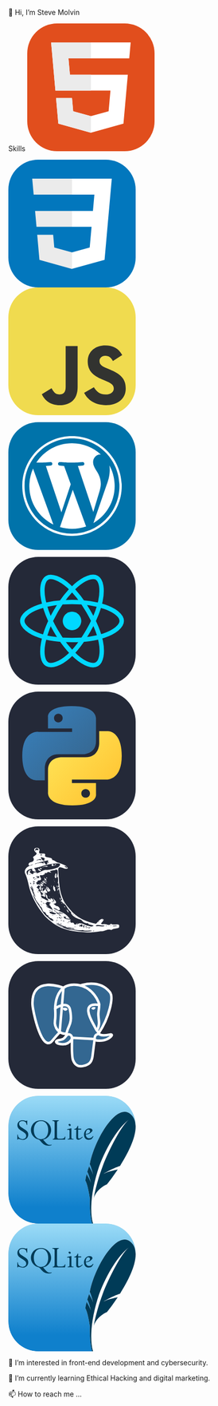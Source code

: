  👋 Hi, I’m Steve Molvin

 Skills
<svg xmlns="http://www.w3.org/2000/svg" width="256" height="256" fill="none" viewBox="0 0 256 256"><rect width="256" height="256" fill="#E14E1D" rx="60"/><path fill="#fff" d="M48 38L56.6098 134.593H167.32L163.605 176.023L127.959 185.661L92.38 176.037L90.0012 149.435H57.9389L62.5236 200.716L127.951 218.888L193.461 200.716L202.244 102.655H85.8241L82.901 69.9448H205.041H205.139L208 38H48Z"/><path fill="#EBEBEB" d="M128 38H48L56.6098 134.593H128V102.655H85.8241L82.901 69.9448H128V38Z"/><path fill="#EBEBEB" d="M128 185.647L127.959 185.661L92.38 176.037L90.0012 149.435H57.9388L62.5236 200.716L127.951 218.888L128 218.874V185.647Z"/></svg>

<svg width="256" height="256" viewBox="0 0 256 256" fill="none" xmlns="http://www.w3.org/2000/svg">
<rect width="256" height="256" rx="60" fill="#0277BD"/>
<path d="M53.7527 102.651L56.6155 134.593H128.096V102.651H53.7527Z" fill="#EBEBEB"/>
<path d="M128.095 38H127.985H48L50.9036 69.9423H128.095V38Z" fill="#EBEBEB"/>
<path d="M128.095 218.841V185.608L127.955 185.645L92.3813 176.04L90.1072 150.564H72.821H58.0425L62.5175 200.718L127.948 218.882L128.095 218.841Z" fill="#EBEBEB"/>
<path d="M167.318 134.593L163.61 176.019L127.985 185.635V218.866L193.468 200.718L193.948 195.321L201.454 111.229L202.233 102.651L208 38H127.985V69.9423H172.994L170.088 102.651H127.985V134.593H167.318Z" fill="white"/>
</svg>

<svg width="256" height="256" viewBox="0 0 256 256" fill="none" xmlns="http://www.w3.org/2000/svg">
<rect width="256" height="256" rx="60" fill="#F0DB4F"/>
<path d="M67.3117 213.932L86.9027 202.076C90.6821 208.777 94.1202 214.447 102.367 214.447C110.272 214.447 115.256 211.355 115.256 199.327V117.529H139.314V199.667C139.314 224.584 124.708 235.926 103.398 235.926C84.1533 235.926 72.9819 225.959 67.3113 213.93" fill="#323330"/>
<path d="M152.381 211.354L171.969 200.013C177.126 208.434 183.828 214.62 195.684 214.62C205.653 214.62 212.009 209.636 212.009 202.762C212.009 194.514 205.479 191.592 194.481 186.782L188.468 184.203C171.111 176.815 159.597 167.535 159.597 147.945C159.597 129.901 173.345 116.153 194.826 116.153C210.12 116.153 221.118 121.481 229.022 135.4L210.291 147.429C206.166 140.04 201.7 137.119 194.826 137.119C187.78 137.119 183.312 141.587 183.312 147.429C183.312 154.646 187.78 157.568 198.09 162.037L204.104 164.614C224.553 173.379 236.067 182.313 236.067 202.418C236.067 224.072 219.055 235.928 196.2 235.928C173.861 235.928 159.426 225.274 152.381 211.354" fill="#323330"/>
</svg>

<svg xmlns="http://www.w3.org/2000/svg" width="256" height="256" fill="none" viewBox="0 0 256 256"><rect width="256" height="256" fill="#0073AA" rx="60"/><path fill="#fff" d="M42.2141 127.994C42.2141 161.949 61.9469 191.293 90.561 205.199L49.641 93.0829C44.8813 103.752 42.2141 115.558 42.2141 127.994Z"/><path fill="#fff" d="M185.908 123.665C185.908 113.064 182.1 105.722 178.834 100.007C174.485 92.9408 170.409 86.9568 170.409 79.8906C170.409 72.005 176.39 64.6646 184.814 64.6646C185.195 64.6646 185.555 64.7119 185.926 64.7332C170.664 50.7509 150.331 42.2141 127.997 42.2141C98.0286 42.2141 71.6621 57.5903 56.3235 80.8798C58.3361 80.9402 60.2328 80.9826 61.8439 80.9826C70.8166 80.9826 84.7058 79.8939 84.7058 79.8939C89.3301 79.6213 89.8753 86.4133 85.2559 86.9601C85.2559 86.9601 80.6087 87.5069 75.4376 87.7779L106.676 180.696L125.449 124.393L112.084 87.7746C107.465 87.5037 103.089 86.9568 103.089 86.9568C98.466 86.6859 99.008 79.6181 103.631 79.8906C103.631 79.8906 117.797 80.9794 126.226 80.9794C135.198 80.9794 149.088 79.8906 149.088 79.8906C153.716 79.6181 154.259 86.41 149.638 86.9568C149.638 86.9568 144.981 87.5037 139.82 87.7746L170.821 179.989L179.377 151.397C183.086 139.531 185.908 131.009 185.908 123.665Z"/><path fill="#fff" d="M129.503 135.498L103.765 210.288C111.449 212.547 119.577 213.783 127.998 213.783C137.987 213.783 147.567 212.056 156.484 208.92C156.254 208.553 156.045 208.163 155.874 207.738L129.503 135.498Z"/><path fill="#fff" d="M203.269 86.8375C203.638 89.5699 203.847 92.5032 203.847 95.6584C203.847 104.363 202.221 114.149 197.324 126.385L171.121 202.144C196.624 187.272 213.778 159.643 213.778 127.996C213.779 113.081 209.97 99.0568 203.269 86.8375Z"/><path fill="#fff" d="M127.998 28C72.8603 28 28 72.857 28 127.994C28 183.138 72.8603 227.993 127.998 227.993C183.133 227.993 228 183.138 228 127.994C227.998 72.857 183.133 28 127.998 28ZM127.998 223.41C75.3887 223.41 32.5851 180.606 32.5851 127.994C32.5851 75.3855 75.3871 32.5851 127.998 32.5851C180.605 32.5851 223.405 75.3855 223.405 127.994C223.405 180.606 180.605 223.41 127.998 223.41Z"/></svg>

<svg xmlns="http://www.w3.org/2000/svg" width="256" height="256" fill="none" viewBox="0 0 256 256"><rect width="256" height="256" fill="#242938" rx="60"/><path fill="#00D8FF" d="M128.001 146.951C138.305 146.951 146.657 138.598 146.657 128.295C146.657 117.992 138.305 109.639 128.001 109.639C117.698 109.639 109.345 117.992 109.345 128.295C109.345 138.598 117.698 146.951 128.001 146.951Z"/><path fill-rule="evenodd" stroke="#00D8FF" stroke-width="8.911" d="M128.002 90.3633C153.05 90.3633 176.319 93.9575 193.864 99.9976C215.003 107.275 228 118.306 228 128.295C228 138.704 214.226 150.423 191.525 157.944C174.363 163.63 151.779 166.598 128.002 166.598C103.624 166.598 80.5389 163.812 63.1834 157.881C41.2255 150.376 28 138.506 28 128.295C28 118.387 40.4096 107.441 61.2515 100.175C78.8617 94.0353 102.705 90.3633 127.998 90.3633H128.002Z" clip-rule="evenodd"/><path fill-rule="evenodd" stroke="#00D8FF" stroke-width="8.911" d="M94.9811 109.438C107.495 87.7402 122.232 69.3783 136.23 57.1971C153.094 42.5206 169.144 36.7728 177.796 41.7623C186.813 46.9623 190.084 64.7496 185.259 88.1712C181.614 105.879 172.9 126.925 161.021 147.523C148.842 168.641 134.897 187.247 121.09 199.315C103.619 214.587 86.7284 220.114 77.8833 215.013C69.3003 210.067 66.0181 193.846 70.1356 172.161C73.6145 153.838 82.3451 131.349 94.977 109.438L94.9811 109.438Z" clip-rule="evenodd"/><path fill-rule="evenodd" stroke="#00D8FF" stroke-width="8.911" d="M95.0123 147.578C82.4633 125.904 73.9194 103.962 70.3531 85.7517C66.0602 63.8109 69.0954 47.0355 77.7401 42.0315C86.7485 36.8163 103.792 42.866 121.674 58.7437C135.194 70.7479 149.077 88.8052 160.99 109.383C173.204 130.481 182.358 151.856 185.919 169.844C190.425 192.608 186.778 210.001 177.941 215.116C169.367 220.08 153.676 214.825 136.945 200.427C122.809 188.263 107.685 169.468 95.0123 147.578Z" clip-rule="evenodd"/></svg>

<svg xmlns="http://www.w3.org/2000/svg" width="256" height="256" fill="none" viewBox="0 0 256 256"><rect width="256" height="256" fill="#242938" rx="60"/><path fill="url(#paint0_linear_2_47)" d="M127.279 29C76.5066 29 79.6772 51.018 79.6772 51.018L79.7338 73.8284H128.185V80.6772H60.4893C60.4893 80.6772 28 76.9926 28 128.222C28 179.452 56.3573 177.636 56.3573 177.636H73.2812V153.863C73.2812 153.863 72.369 125.506 101.186 125.506H149.24C149.24 125.506 176.239 125.942 176.239 99.4123V55.5461C176.239 55.5461 180.338 29 127.279 29ZM100.563 44.339C105.384 44.339 109.28 48.2351 109.28 53.0556C109.28 57.8761 105.384 61.7723 100.563 61.7723C95.7426 61.7723 91.8465 57.8761 91.8465 53.0556C91.8465 48.2351 95.7426 44.339 100.563 44.339Z"/><path fill="url(#paint1_linear_2_47)" d="M128.721 227.958C179.493 227.958 176.323 205.941 176.323 205.941L176.266 183.13H127.815V176.281H195.511C195.511 176.281 228 179.966 228 128.736C228 77.5062 199.643 79.323 199.643 79.323H182.719V103.096C182.719 103.096 183.631 131.453 154.814 131.453H106.76C106.76 131.453 79.7607 131.016 79.7607 157.546V201.412C79.7607 201.412 75.6615 227.958 128.721 227.958ZM155.437 212.619C150.616 212.619 146.72 208.723 146.72 203.903C146.72 199.082 150.616 195.186 155.437 195.186C160.257 195.186 164.154 199.082 164.154 203.903C164.154 208.723 160.257 212.619 155.437 212.619Z"/><defs><linearGradient id="paint0_linear_2_47" x1="47.22" x2="146.333" y1="46.896" y2="145.02" gradientUnits="userSpaceOnUse"><stop stop-color="#387EB8"/><stop offset="1" stop-color="#366994"/></linearGradient><linearGradient id="paint1_linear_2_47" x1="108.056" x2="214.492" y1="109.905" y2="210.522" gradientUnits="userSpaceOnUse"><stop stop-color="#FFE052"/><stop offset="1" stop-color="#FFC331"/></linearGradient></defs></svg>

<svg width="256" height="256" viewBox="0 0 256 256" fill="none" xmlns="http://www.w3.org/2000/svg">
<rect width="256" height="256" rx="60" fill="#242938"/>
<path d="M89.7778 193.926C82.5397 188.233 74.8187 182.775 69.5426 175.089C58.4409 161.535 49.893 145.842 44.0494 129.352C40.5173 118.628 39.3076 107.132 34.7543 96.8229C29.9911 89.3355 35.5705 81.1506 43.772 78.7706C47.4235 78.0698 53.8439 74.6256 46.0938 77.0873C39.1456 82.1851 38.4732 72.46 45.598 71.8441C50.4604 71.1978 52.2503 67.2173 50.5875 63.634C45.368 60.2303 63.2441 56.4895 54.2496 51.4107C44.8797 41.3017 67.356 39.3557 61.8107 50.8365C60.4834 59.6647 77.5161 49.2184 73.5641 59.4131C77.5809 64.3089 88.6059 60.5274 88.3324 67.3958C94.1838 67.798 96.192 72.7214 101.685 73.0993C107.378 75.6702 117.698 77.6961 119.635 84.1113C113.987 88.5828 100.909 74.875 100.28 87.2525C101.986 105.537 101.552 124.373 108.242 141.785C111.406 152.328 119.077 160.628 126.004 168.839C132.633 176.881 141.611 182.543 150.762 187.31C158.79 191.096 167.444 193.607 176.193 195.182C179.741 192.468 186.006 182.378 191.542 186.633C191.804 191.414 180.555 196.627 191.012 196.098C197.153 194.246 201.412 200.848 206.469 194.893C211.128 200.411 225.833 191.367 222.518 202.647C218.036 205.539 211.498 203.791 207.009 207.769C199.606 204.072 193.713 211.078 185.518 210.192C176.417 211.822 167.158 212.48 157.931 212.494C142.794 211.298 127.336 210.794 112.936 205.524C104.824 203.167 96.9075 198.547 89.7778 193.926V193.926ZM102.562 199.465C110.483 202.891 118.229 206.501 126.91 207.59C140.683 209.506 154.906 212.452 168.728 209.765C162.472 206.94 156.005 210.865 149.772 207.745C142.298 209.353 134.276 207.335 126.678 206.341C118.036 202.492 108.711 199.846 100.619 194.849C90.5074 191.156 105.848 199.586 108.579 200.268C114.9 203.856 101.628 198.429 99.7569 196.938C94.4627 193.968 93.788 194.589 99.2327 197.605C100.329 198.246 101.413 198.919 102.562 199.465V199.465ZM87.4891 188.813C95.165 191.657 87.4552 183.416 83.9378 183.894C82.3794 181.191 77.9838 179.483 81.0845 178.03C75.507 179.967 75.2418 170.667 72.6201 171.996C66.7196 170.133 70.3236 163.532 63.2951 159.479C62.6535 155.208 56.3119 151.504 54.2892 145.062C53.3959 141.764 47.1246 132.292 50.977 141.107C54.2572 149.593 60.0284 156.86 64.8312 164.118C68.5605 171.029 72.9641 178.252 79.7559 182.564C82.0454 184.76 84.2559 188.125 87.4891 188.813ZM65.3763 164.535C65.6442 163.376 66.7801 167.044 65.3763 164.535V164.535ZM96.6817 192.222C98.3815 191.461 94.2375 191.263 96.6817 192.222V192.222ZM100.849 193.742C100.417 191.643 98.9464 194.915 100.849 193.742V193.742ZM106.064 195.917C108.547 193.553 102.237 194.427 106.064 195.917V195.917ZM115.004 200.9C116.513 198.669 110.174 200.058 115.004 200.9V200.9ZM97.8376 188.933C101.694 186.438 92.8561 188.899 97.8376 188.933V188.933ZM101.75 190.884C101.641 189.565 100.356 191.475 101.75 190.884V190.884ZM121.306 203.09C124.449 205.074 139.663 207.438 130.137 203.903C128.543 204.239 112.472 199.358 121.306 203.09ZM90.2609 178.911C89.9552 177.588 85.3813 177.451 90.2609 178.911V178.911ZM99.3646 184.217C101.734 182.565 94.4471 182.942 99.3646 184.217V184.217ZM107.022 188.912C110.422 187.63 101.507 187.624 107.022 188.912V188.912ZM86.5564 174.877C90.2453 177.706 101.433 175.239 92.2057 173.188C88.0058 170.949 78.5402 169.417 84.9922 174.538L86.5564 174.877L86.5564 174.877ZM112.209 190.533C113.745 187.915 105.765 189.038 112.209 190.533V190.533ZM104.414 184.338C113.434 186.89 96.8286 178.634 102.188 183.399L103.376 183.937L104.414 184.338L104.414 184.338ZM120.042 193.371C128.585 193.453 112.326 192.193 120.042 193.371V193.371ZM83.2695 169.934C82.9359 168.343 81.1614 170.068 83.2695 169.934V169.934ZM134.492 201.477C134.72 198.603 131.705 203.615 134.492 201.477V201.477ZM97.8478 178.862C97.3311 177.349 95.1786 178.8 97.8478 178.862V178.862ZM84.0797 168.936C88.984 168.641 77.3653 166.775 84.0797 168.936V168.936ZM67.7695 158.393C67.1591 156.042 62.4328 154.167 67.7695 158.393V158.393ZM110.588 185.567C109.689 184.542 110.165 185.791 110.588 185.567V185.567ZM137.239 201.922C137.154 200.356 135.788 202.514 137.239 201.922V201.922ZM108.229 183.131C108.709 181.114 104.047 182.52 108.229 183.131V183.131ZM88.374 170.548C92.0226 170.157 82.5292 168.081 88.374 170.548V170.548ZM121.96 191.418C127.646 189.165 116.419 190.318 121.96 191.418V191.418ZM104.49 179.559C111.043 180.404 96.6934 175.102 103.052 179.084L104.49 179.559L104.49 179.559V179.559ZM127.264 193.562C133.382 189.904 131.365 202.126 137.644 194.594C143.837 190.072 132.295 200.185 139.928 195.401C145.448 191.709 153.601 197.151 158.752 198.926C162.456 198.744 166.056 202.129 169.854 200.07C177.163 198.101 155.56 197.15 161.223 193.657C154.534 195.603 149.593 191.336 146.302 187.052C138.799 185.319 130.125 181.484 126.381 174.845C124.854 172.352 128.586 175.196 125.063 171.121C120.542 167.1 118.285 162.536 115.25 157.648C111.624 155.714 111.202 150.021 110.836 157.457C110.864 152.764 106.458 149.605 105.383 150.918C105.364 146.399 110.098 148.664 106.784 145.32C106.071 140.636 103.722 135.754 103.016 130.465C101.919 127.916 102.861 122.456 99.2719 128.227C97.9643 134.327 98.8379 120.732 100.871 125.215C103.541 120.64 99.9132 121.178 99.7646 121.813C101.503 117.954 100.865 112.479 99.311 114.567C100.237 110.476 100.775 99.5116 97.9243 101.455C99.6521 97.1768 101.201 81.88 93.7005 87.7122C90.6607 87.7549 85.3966 88.8156 82.9083 90.0531C90.7102 94.3538 82.1235 91.6063 78.9476 90.9227C78.5338 94.9021 75.3881 93.181 71.4582 93.22C77.7352 93.9966 68.4016 99.6398 64.8007 97.4478C60.1241 99.6829 68.8367 105.262 64.8945 106.987C65.379 109.588 57.73 106.048 58.3307 112.054C53.7907 110.144 57.7056 119.178 59.9769 116.123C67.6987 118.213 65.4129 122.977 65.6095 127.503C64.3514 130.141 59.3979 121.304 64.5063 121.714C60.4762 115.167 60.0483 119.347 56.6994 122.389C55.9203 122.609 65.2417 126.716 59.392 128.747C64.5385 129.541 64.6849 134.044 65.7326 136.894C68.8259 140.116 68.1928 133.337 71.8941 137.208C69.5519 133.759 59.4879 127.489 67.5908 129.5C67.5475 126.028 66.1253 123.229 68.6078 123.297C71.0662 118.845 66.0331 134.274 71.5744 128.616C73.1083 127.946 73.4883 124.158 76.2455 128.973C80.2501 132.913 77.692 135.768 72.0429 132.16C73.0536 135.589 79.5999 136.814 78.3697 142.176C79.6738 146.891 81.4985 145.155 83.0889 144.882C84.3365 149.464 85.045 146.095 85.1042 143.914C90.8167 145.137 89.4786 148.514 91.266 150.873C95.2024 152.65 85.6317 138.829 92.3898 146.717C99.5 153.137 95.0564 155.817 88.6756 154.788C92.7141 154.462 94.0165 160.248 99.0679 160.045C103.674 162.236 106.793 170.653 98.8531 167.149C96.0992 164.666 86.3536 161.603 94.3135 166.326C101.665 169.73 107.504 171.767 114.595 176.04C119.669 179.663 121.861 183.812 123.785 184.633C119.52 186.67 110.932 183.007 117.309 181.884C113.332 181.16 108.858 179.148 112.668 184.104C115.907 186.809 124.145 186.522 125.622 186.828C124.37 189.587 122.222 189.806 125.673 190.02C121.823 192.072 126.907 192.389 127.264 193.562H127.264ZM119.391 171.328C117.048 168.878 116.443 164.289 118.975 168.282C120.273 168.803 123.135 175.78 119.391 171.328H119.391ZM145.032 187.615C146.493 187.52 145.074 188.725 145.032 187.615V187.615ZM115.692 165.321C115.602 161.617 116.539 168.177 115.692 165.321V165.321ZM113.144 161.892C110.197 156.199 116.858 163.504 113.144 161.892V161.892ZM82.2613 140.577C83.9924 140.115 83.113 143.538 82.2613 140.577V140.577ZM106.84 153.899C107.903 149.907 108.089 157.249 106.84 153.899V153.899ZM89.4758 141.826C88.2518 139.623 92.0362 143.892 89.4758 141.826V141.826ZM104.378 146.603C101.586 140.348 106.354 143.186 104.995 147.628L104.378 146.603ZM78.6793 129.464C77.4313 127.413 75.3669 121.392 76.0315 119.554C76.6327 122.547 82.3966 132.435 78.8588 123.65C74.9493 116.286 83.5321 126.041 84.415 127.877C84.8261 129.705 82.0029 127.378 83.9158 131.663C80.4273 126.785 81.8564 134.357 78.6793 129.464V129.464ZM70.7371 123.992C71.064 119.221 72.5552 127.263 70.7371 123.992V123.992ZM74.3096 125.221C76.0143 121.621 77.2002 130.241 74.3096 125.221V125.221ZM65.7158 118.573C62.7589 115.635 60.6191 112.927 65.8542 116.75C67.8713 116.829 61.3725 110.59 66.34 114.769C71.5634 115.721 68.9193 123.333 65.7158 118.573ZM70.23 118.455C71.9472 116.754 71.1416 120.131 70.23 118.455V118.455ZM73.0076 119.346C70.4043 114.466 76.1672 121.392 73.0076 119.346V119.346ZM67.4859 114.069C58.8899 106.419 78.2873 118.069 68.8902 115.487L67.4858 114.069L67.4859 114.069V114.069ZM92.1147 128.379C88.3949 126.149 91.1289 112.677 92.3975 121.891C96.0137 120.721 92.1978 126.649 94.895 126.594C94.47 130.334 93.2633 131.679 92.1147 128.379ZM101.224 133.763C101.589 129.703 101.992 136.539 101.224 133.763V133.763ZM99.642 132.199C100.052 130.465 99.6844 134.242 99.642 132.199V132.199ZM69.1721 111.555C63.6498 103.936 85.2215 119.262 72.7091 113.488C71.4016 113.146 69.8285 113.024 69.1721 111.555ZM86.7142 120.856C86.1916 114.441 87.8813 121.919 86.714 120.856L86.7142 120.856ZM100.033 129.4C101.063 125.745 100.11 131.817 100.033 129.4V129.4ZM70.0181 108.647C73.3002 107.945 83.6198 114.412 74.1431 110.494C73.0902 109.329 70.8454 109.858 70.0181 108.647ZM98.2029 122.695C98.5537 116.135 100.162 118.776 98.215 123.634L98.203 122.695L98.2029 122.695H98.2029ZM72.4613 106.365C73.7986 104.403 68.9113 97.4957 73.1657 103.887C75.0041 105.348 78.4884 106.334 75.4121 106.949C80.2503 111.217 74.232 108.105 72.4613 106.365V106.365ZM96.8088 120.646C97.7327 113.173 97.6236 125.024 96.8088 120.646V120.646ZM69.6683 99.4626C70.6897 99.0261 70.2077 100.824 69.6683 99.4626V99.4626ZM76.0192 103.243C77.6536 99.813 79.0343 107.068 76.0192 103.243V103.243ZM93.9334 113.208C93.9161 111.891 94.2714 115.124 93.9334 113.208V113.208ZM92.8957 110.911C90.4093 104.777 95.2085 114.159 92.8957 110.911V110.911ZM91.369 106.889C90.9517 104.354 92.7875 110.073 91.369 106.889L91.369 106.889ZM93.8536 102.85C92.1474 99.8432 96.0083 89.5998 96.4391 95.9527C94.6382 100.903 95.9196 103.672 97.1759 97.0325C99.4959 91.8072 96.6747 107.344 93.8536 102.85L93.8536 102.85V102.85ZM96.407 87.6163C97.1507 86.703 96.572 88.7167 96.407 87.6163V87.6163ZM92.1429 171.638C91.1316 170.755 92.27 172.2 92.1429 171.638V171.638ZM100.927 176.082C105.813 177.335 105.788 175.321 101.372 174.723C98.9969 172.513 91.5019 170.17 98.2103 174.449C98.6546 175.574 100.058 175.548 100.927 176.082V176.082ZM83.5787 164.559C86.2706 166.566 93.7181 170.248 87.4135 165.323C89.5391 162.853 83.345 161.539 85.3997 159.887C80.1734 156.689 81.2769 156.973 84.9384 157.074C78.6574 154.266 85.8451 154.476 85.5066 153.038C83.0847 152.559 73.4769 148.767 79.1291 153.349C73.3833 150.42 77.7599 154.441 76.0232 154.016C70.1477 152.413 81.2557 158.49 75.0901 156.982C78.4608 159.653 84.163 163.824 76.5152 159.809C75.5075 161.259 81.988 163.458 83.5787 164.559ZM92.7659 169.837C103.937 173.436 87.2893 165.439 92.7659 169.837V169.837ZM139.795 198.327C139.939 196.111 138.269 200.218 139.795 198.327V198.327ZM144.629 200.362C147.206 197.864 144.734 204.34 148.9 199.75C148.945 196.465 148.771 194.524 144.113 198.515C142.829 199.227 142.256 202.255 144.629 200.362V200.362ZM67.8987 152.174C67.1072 149.062 62.3506 149.078 67.8987 152.174V152.174ZM73.0602 155.556C71.1435 152.378 66.2214 152.679 73.0602 155.556V155.556ZM102.424 173.265C105.291 175.811 115.592 175.133 105.907 173.578C104.472 171.457 96.798 171.968 102.424 173.265ZM142.791 198.194C147.203 194.492 138.515 199.846 142.791 198.194V198.194ZM151.967 204.5C151.995 203.312 150.066 205.021 151.967 204.5V204.5ZM151.982 202.837C156.868 197.66 147.247 203.143 151.982 202.837H151.982ZM55.2036 141.545C51.039 135.603 52.6148 132.932 48.5987 128.081C47.8384 124.371 41.7091 115.951 45.4285 124.871C48.8352 130.087 49.8476 138.164 55.2036 141.545V141.545ZM150.449 201.191C159.438 195.381 146.759 198.66 150.449 201.191V201.191ZM157.311 203.88C161.813 200.014 154.464 203.071 157.311 203.88V203.88ZM66.3687 145.606C67.6571 143.689 63.0414 145.36 66.3687 145.606V145.606ZM155.878 202.044C160.237 199.234 154.874 199.665 155.088 202.303L155.878 202.044H155.878ZM96.7253 164.76C96.5755 162.862 94.4236 164.921 96.7253 164.76V164.76ZM100.381 166.863C99.2191 164.514 98.5947 167.232 100.381 166.863V166.863ZM162.872 203.943C168.456 199.915 159.487 203.172 161.7 204.706L162.872 203.943ZM160.734 202.91C165.283 199.098 155.931 204.599 160.734 202.91V202.91ZM171.659 210.185C174.713 208.14 167.948 209.523 171.659 210.185V210.185ZM69.1698 144.223C73.2638 145.141 85.5304 154.306 78.2936 144.857C74.5872 143.76 76.8101 134.7 73.0295 136.304C75.567 140.543 75.1172 142.347 69.7896 139.675C63.0937 136.406 66.0267 141.294 67.3353 142.642C65.552 143.047 69.6942 144.189 69.1698 144.223V144.223ZM50.5177 129.493C51.2506 126.462 43.7691 112.816 46.9848 122.656C48.1456 124.717 48.0276 128.623 50.5177 129.493ZM84.7523 150.599C82.6442 148.836 84.6521 150.35 84.7523 150.599V150.599ZM89.9437 151.808C89.941 148.596 84.2054 150.504 89.9437 151.808V151.808ZM134.931 180.168C134.073 177.974 131.539 180.117 134.931 180.168L134.931 180.168ZM137.091 181.746C136.772 180.518 135.845 181.983 137.091 181.746V181.746ZM154.922 192.977C156.637 191.71 152.782 192.816 154.922 192.977V192.977ZM59.8346 131.872C64.7399 129.972 54.5789 130.517 59.8346 131.872V131.872ZM130.97 176.688C130.916 173.512 127.843 177.475 130.97 176.688V176.688ZM57.8965 127.355C61.0474 126.291 54.9816 126.654 57.8965 127.355V127.355ZM67.0422 131.786C66.9851 130.742 66.0748 132.181 67.0422 131.786V131.786ZM178.593 200.19C182.645 199.369 191.878 202.252 193.371 199.116C188.45 198.996 176.347 195.644 175.774 199.916L176.852 200.085L178.593 200.19V200.19ZM69.949 132.518C70.0194 129.3 67.4396 132.398 69.949 132.518V132.518ZM45.9025 115.838C44.8104 109.706 41.749 114.91 45.9025 115.838V115.838ZM51.6367 117.279C51.7071 115.31 46.3882 115.507 51.6367 117.279V117.279ZM54.9136 118.888C53.9664 118.121 54.1722 119.858 54.9136 118.888V118.888ZM75.5326 132.115C76.5033 131.224 73.2345 131.455 75.5326 132.115V132.115ZM52.731 115.259C52.1768 110.628 46.0896 114.565 52.731 115.259V115.259ZM40.975 107.631C40.8078 105.493 39.8294 108.437 40.975 107.631V107.631ZM42.7237 106.31C42.4384 103.776 41.2223 106.632 42.7237 106.31V106.31ZM52.3855 112.077C56.4711 110.472 44.9437 108.758 51.5507 111.774L52.3855 112.077ZM181.694 191.949C184.309 189.552 178.371 191.208 181.694 191.949V191.949ZM197.316 200.047C198.364 196.947 194.677 200.455 197.316 200.047V200.047ZM53.3729 107.013C53.8033 104.015 50.1339 107.608 53.3729 107.013V107.013ZM39.6265 97.8031C38.888 93.5698 38.989 86.1392 46.0524 88.6503C36.6239 90.5222 52.5779 100.369 50.5632 92.5946C54.5277 92.7887 58.3186 90.2516 56.2381 94.1018C64.0492 93.2391 69.4646 86.4658 77.0096 87.4149C82.8868 86.6372 89.3127 86.0473 95.6461 83.6816C100.853 83.3064 105.866 77.7 103.012 74.3769C95.9106 73.7761 88.4772 74.6646 80.6283 76.2247C71.9308 78.0327 64.0306 81.468 55.255 82.9425C46.7013 84.0916 56.9755 86.1084 54.5253 86.5577C50.0619 88.1064 59.8484 89.1507 53.9467 90.7834C50.3019 90.0904 46.5082 88.838 48.0651 84.9971C39.8714 86.0604 32.6715 89.461 39.145 97.7992L39.6265 97.8029L39.6265 97.8026V97.8031ZM59.3703 87.7476C61.2914 80.6703 69.6628 93.5714 62.5192 88.6876C61.6659 88.0491 60.2626 87.5281 59.3703 87.7476ZM59.7441 84.3163C62.5168 82.2507 61.218 85.4744 59.7441 84.3163V84.3163ZM63.2648 84.3722C63.5151 81.1156 71.3244 86.0963 64.5525 85.5446L63.2648 84.3722ZM68.0809 82.4358C69.8396 80.3808 68.5864 84.2637 68.0809 82.4358V82.4358ZM69.3129 81.6108C72.2414 78.0921 85.8973 79.3651 75.9017 81.2677C73.2225 79.2507 71.1688 82.457 69.3129 81.6108ZM87.1342 78.8637C86.6887 69.2521 95.988 82.2793 87.1342 78.8637V78.8637ZM92.1909 78.836C94.0397 73.9917 99.3652 76.8921 93.0464 77.8626C93.1836 78.3781 92.8611 80.3635 92.1909 78.836ZM51.3789 104.527C56.9028 101.144 45.5148 101.592 51.3789 104.527V104.527ZM55.4632 105.661C57.3999 103.602 51.255 104.826 55.4632 105.661V105.661ZM43.429 97.1207C46.5853 94.696 39.6939 96.1988 43.429 97.1207V97.1207ZM206.536 199.161C206.628 196.348 204.124 200.428 206.536 199.161V199.161ZM189.963 187.85C190.434 184.612 187.833 188.133 189.963 187.85V187.85ZM211.094 200.251C215.507 200.266 224.465 198.881 214.863 198.885C213.356 199.12 206.084 199.07 211.094 200.251L211.094 200.251V200.251ZM59.0559 103.676C62.6273 103.431 64.6436 99.7368 58.3651 99.9491C48.6345 98.9417 66.9503 103.281 57.1169 102.04C55.7955 102.915 58.9791 103.918 59.0559 103.676ZM62.2013 105.268C61.8284 102.975 61.0969 106.487 62.2013 105.268V105.268ZM65.9324 95.3192C67.4823 93.3969 63.7878 94.8053 65.9324 95.3192V95.3192ZM54.0548 75.4651C60.4288 73.2967 69.1451 70.8601 72.1547 76.5327C69.0918 72.8463 70.9186 69.2172 73.8115 74.6071C77.9022 80.0605 79.95 72.1267 77.2894 70.2976C80.3214 74.0648 83.7699 75.845 79.3194 70.5357C84.1556 64.7182 69.6358 71.2975 66.3356 71.2312C64.7477 71.9439 49.942 75.0071 54.0548 75.4651V75.4651ZM57.7903 68.3109C61.4254 65.5672 70.3626 69.9429 64.6277 65.5842C64.067 65.0889 52.0682 68.8895 57.7903 68.3109V68.3109ZM71.0429 68.858C75.2974 68.9666 69.2078 63.1426 74.2775 65.7816C73.4449 63.0616 68.375 62.5524 65.8963 61.4656C64.4944 63.9525 68.7499 68.8914 71.0429 68.858ZM60.1141 56.8279C61.5859 54.8327 57.5346 57.8395 60.1141 56.8279V56.8279ZM65.5306 58.1244C72.3867 57.215 63.783 55.1719 64.1491 58.0513L65.5306 58.1244V58.1244V58.1244ZM55.4168 50.2106C50.5894 43.9088 64.4954 51.2699 59.5908 44.6717C55.4627 41.3845 51.4959 48.3709 55.4168 50.2106ZM117.369 83.5798C119.583 79.6548 108.228 78.2891 115.877 82.1887C116.582 82.4241 116.422 83.8513 117.369 83.5798Z" fill="white"/>
</svg>

<svg xmlns="http://www.w3.org/2000/svg" width="256" height="256" fill="none" viewBox="0 0 256 256"><rect width="256" height="256" fill="#242938" rx="60"/><path fill="#336791" d="M203.48 148.688C183.16 152.878 181.684 145.995 181.684 145.995C203.15 114.143 212.129 73.7134 204.38 63.8204C183.259 36.8204 146.689 49.5962 146.077 49.9266L145.88 49.9618C141.414 49.0656 136.873 48.5924 132.317 48.5485C123.12 48.4079 116.145 50.9602 110.844 54.9751C110.844 54.9751 45.6078 28.1016 48.6453 88.7743C49.2922 101.684 67.1375 186.509 88.4422 160.845C96.2891 151.409 103.812 143.484 103.812 143.484C107.539 145.966 112.018 147.232 116.708 146.775L117.073 146.466C116.966 147.681 117.016 148.905 117.221 150.108C111.737 156.239 113.354 157.315 102.385 159.572C91.2898 161.857 97.8148 165.928 102.062 166.997C107.223 168.291 119.162 170.119 127.234 158.827L126.91 160.113C129.062 161.836 130.566 171.314 130.313 179.906C130.06 188.499 129.891 194.391 131.579 199.003C133.266 203.616 134.954 213.98 149.368 210.956C161.413 208.376 167.649 201.675 168.528 190.524C169.147 182.592 170.539 183.759 170.638 176.672L171.763 173.311C173.049 162.553 171.973 159.087 179.391 160.704L181.198 160.866C186.662 161.112 193.813 159.987 198.003 158.039C207.038 153.849 212.396 146.845 203.487 148.688H203.48Z"/><path stroke="#fff" stroke-linecap="round" stroke-linejoin="round" stroke-width="5.034" d="M146.07 48.5961C143.82 49.2993 182.38 34.4985 204.303 62.504C212.038 72.3969 203.073 112.827 181.606 144.678M128.098 153.784C127.536 173.795 128.239 193.946 130.194 198.784C132.148 203.621 136.346 213.198 150.767 210.118C162.812 207.538 167.199 202.538 169.098 191.506L173.548 156.231L128.098 153.784ZM110.816 53.4688C110.816 53.4688 45.5375 26.7782 48.575 87.4508C49.2219 100.36 67.0672 185.185 88.3719 159.521C96.1484 150.148 103.18 142.815 103.18 142.815L110.816 53.4688Z"/><path stroke="#fff" stroke-linecap="round" stroke-linejoin="bevel" stroke-width="5.034" d="M181.613 144.664C181.613 144.664 183.02 151.555 203.41 147.35C212.319 145.508 206.954 152.511 197.926 156.702C190.515 160.147 173.893 161.026 173.619 156.28C172.916 144.01 182.366 147.737 181.684 144.664C181.065 141.894 176.832 139.18 174.048 132.402C171.608 126.495 140.579 81.1438 182.654 87.8727C184.201 87.5563 171.685 47.7946 132.31 47.2181C92.9352 46.6415 94.1797 95.6282 94.1797 95.6282"/><path stroke="#fff" stroke-linejoin="round" stroke-width="5.034" d="M117.08 148.869C111.596 155 113.213 156.076 102.245 158.333C91.1492 160.618 97.6742 164.689 101.921 165.758C107.082 167.052 119.021 168.88 127.093 157.58C129.554 154.135 127.079 148.651 123.704 147.259C122.073 146.584 119.893 145.74 117.095 148.876L117.08 148.869Z"/><path stroke="#fff" stroke-linecap="round" stroke-linejoin="round" stroke-width="5.034" d="M116.722 148.763C116.159 145.156 117.903 140.874 119.766 135.854C122.565 128.331 129.02 120.807 123.859 96.9219C120.013 79.1329 94.1867 93.2165 94.1867 95.6282C94.1867 98.0399 95.3539 107.863 93.7648 119.288C91.6766 134.209 103.257 146.823 116.588 145.536"/><path fill="#fff" stroke="#fff" stroke-width="1.68" d="M110.577 95.2695C110.457 96.0922 112.088 98.293 114.205 98.5883C116.321 98.8836 118.128 97.168 118.248 96.3383C118.367 95.5086 116.736 94.6086 114.62 94.3133C112.503 94.018 110.682 94.4539 110.577 95.2695V95.2695Z"/><path fill="#fff" stroke="#fff" stroke-width=".837" d="M175.011 93.5891C175.123 94.4118 173.499 96.6125 171.383 96.9079C169.266 97.2032 167.445 95.4875 167.34 94.6579C167.234 93.8282 168.852 92.9282 170.968 92.6329C173.084 92.3375 174.905 92.7735 175.011 93.5891Z"/><path stroke="#fff" stroke-linecap="round" stroke-linejoin="round" stroke-width="5.034" d="M182.577 87.8867C182.928 94.3555 181.184 98.75 180.959 105.634C180.636 115.632 185.727 127.079 178.055 138.54"/></svg>

<svg width="256" height="256" viewBox="0 0 256 256" fill="none" xmlns="http://www.w3.org/2000/svg">
<g clip-path="url(#clip0_307_145)">
<path d="M60 0C26.8629 0 0 26.8629 0 60V196C0 229.137 26.8629 256 60 256H168.46C166.681 250.757 165.288 242.454 164.504 232.977C163.829 224.825 163.605 215.806 163.979 207.107C163.878 205.821 163.817 204.985 163.817 204.985C163.817 204.985 161.943 192.375 159.246 182.016C158.052 177.418 156.693 173.26 155.266 170.85C154.531 169.607 155.346 164.499 157.397 156.934C158.597 159.005 163.66 167.866 164.677 170.722C165.822 173.95 166.062 174.875 166.062 174.875C166.062 174.875 163.285 160.603 158.729 152.275C159.728 148.908 160.921 145.187 162.271 141.209C163.849 143.976 167.436 150.33 168.732 153.341C168.852 153.62 168.96 153.882 169.039 154.098C169.223 154.62 169.378 155.063 169.517 155.469C170.248 157.587 170.426 158.261 170.426 158.261C170.426 158.261 170.155 156.875 169.651 154.737C169.438 153.834 169.173 152.772 168.878 151.641C167.73 147.232 165.986 141.46 163.753 136.937C169.485 107.143 187.934 68.1305 207.81 47.0689C209.523 45.2554 211.244 43.5577 212.968 42.0275C224.587 31.7274 236.36 28.2483 246.083 36.9095C253.117 43.1773 255.995 51.8346 256 61.8004V60C256 26.8629 229.137 0 196 0H60Z" fill="#D9D9D9"/>
<path d="M60 0C26.8629 0 0 26.8629 0 60V196C0 229.137 26.8629 256 60 256H168.46C166.681 250.757 165.288 242.454 164.504 232.977C163.829 224.825 163.605 215.806 163.979 207.107C163.878 205.821 163.817 204.985 163.817 204.985C163.817 204.985 161.943 192.375 159.246 182.016C158.052 177.418 156.693 173.26 155.266 170.85C154.531 169.607 155.346 164.499 157.397 156.934C158.597 159.005 163.66 167.866 164.677 170.722C165.822 173.95 166.062 174.875 166.062 174.875C166.062 174.875 163.285 160.603 158.729 152.275C159.728 148.908 160.921 145.187 162.271 141.209C163.849 143.976 167.436 150.33 168.732 153.341C168.852 153.62 168.96 153.882 169.039 154.098C169.223 154.62 169.378 155.063 169.517 155.469C170.248 157.587 170.426 158.261 170.426 158.261C170.426 158.261 170.155 156.875 169.651 154.737C169.438 153.834 169.173 152.772 168.878 151.641C167.73 147.232 165.986 141.46 163.753 136.937C169.485 107.143 187.934 68.1305 207.81 47.0689C209.523 45.2554 211.244 43.5577 212.968 42.0275C224.587 31.7274 236.36 28.2483 246.083 36.9095C253.117 43.1773 255.995 51.8346 256 61.8004V60C256 26.8629 229.137 0 196 0H60Z" fill="url(#paint0_linear_307_145)"/>
<path d="M246.083 36.9095C236.36 28.2483 224.587 31.7274 212.968 42.0275C211.244 43.5577 209.523 45.2554 207.81 47.0689C187.934 68.1305 169.485 107.143 163.753 136.937C165.986 141.46 167.73 147.232 168.878 151.641C169.173 152.772 169.438 153.834 169.651 154.737C170.155 156.875 170.426 158.261 170.426 158.261C170.426 158.261 170.248 157.587 169.517 155.469C169.378 155.063 169.223 154.62 169.039 154.098C168.96 153.882 168.852 153.62 168.732 153.341C167.436 150.33 163.849 143.976 162.271 141.209C160.921 145.187 159.728 148.908 158.729 152.275C163.285 160.603 166.062 174.875 166.062 174.875C166.062 174.875 165.822 173.95 164.677 170.722C163.66 167.866 158.597 159.005 157.397 156.934C155.346 164.499 154.531 169.607 155.266 170.85C156.693 173.26 158.052 177.418 159.246 182.016C161.943 192.375 163.817 204.985 163.817 204.985C163.817 204.985 163.878 205.821 163.979 207.107C163.605 215.806 163.829 224.825 164.504 232.977C165.397 243.768 167.079 253.039 169.223 258L170.678 257.207C167.53 247.433 166.251 234.623 166.811 219.849C167.658 197.268 172.861 170.036 182.473 141.653C198.713 98.8063 221.245 64.4287 241.867 48.0113C223.071 64.9667 197.632 119.85 190.017 140.174C181.491 162.933 175.448 184.291 171.807 204.753C178.09 185.57 198.405 177.324 198.405 177.324C198.405 177.324 208.369 165.05 220.013 147.514C213.038 149.103 201.585 151.823 197.748 153.433C192.09 155.804 190.565 156.613 190.565 156.613C190.565 156.613 208.895 145.463 224.621 140.415C246.249 106.39 269.811 58.0531 246.083 36.9095" fill="#003B57"/>
<path d="M28.5202 49C25.4571 49 22.9663 49.8947 21.0568 51.6832C19.1473 53.4733 18.1786 55.8197 18.1786 58.6947C18.1786 60.1847 18.4192 61.5432 18.8932 62.788C19.3672 64.0354 20.1048 65.1909 21.0965 66.235C22.0882 67.2801 24.0732 68.6997 27.0315 70.5046C30.6616 72.6912 33.0372 74.4658 34.1773 75.8514C35.3183 77.2358 35.8844 78.6867 35.8844 80.1993C35.8844 82.2246 35.2087 83.8412 33.8201 85.0565C32.429 86.2722 30.5687 86.8779 28.2622 86.8779C25.8294 86.8779 23.7103 86.0317 21.8905 84.3514C20.0707 82.6686 19.1521 80.4429 19.1314 77.6532H18V87.7788H19.1314C19.4768 86.82 19.9548 86.3295 20.5804 86.3295C20.8814 86.3295 21.5864 86.5343 22.6845 86.917C25.3562 87.855 27.55 88.3076 29.2745 88.3076C32.2464 88.3076 34.7832 87.2806 36.8967 85.1935C39.0071 83.1074 40.0727 80.591 40.0727 77.6532C40.0727 75.3752 39.3692 73.3485 37.9885 71.5818C36.6077 69.813 33.9225 67.7556 29.9097 65.3929C26.4567 63.3459 24.2153 61.6787 23.1807 60.379C22.1446 59.0812 21.6126 57.6456 21.6126 56.0703C21.6126 54.3664 22.247 52.9977 23.4983 51.977C24.7496 50.9554 26.3892 50.4493 28.4408 50.4493C30.7497 50.4493 32.6743 51.1254 34.1972 52.4862C35.7185 53.8493 36.5982 55.7383 36.857 58.1659H37.9885V49.3917H36.9364C36.8078 49.839 36.6887 50.125 36.5791 50.2535C36.4727 50.3812 36.2679 50.4493 35.9638 50.4493C35.5978 50.4493 34.9451 50.2973 34.0186 49.9988C32.0336 49.3392 30.2035 49 28.5202 49ZM65.4999 49C61.7674 49 58.3787 49.868 55.3171 51.6048C52.2507 53.3385 49.8235 55.7459 48.0323 58.8122C46.2419 61.8782 45.3526 65.1346 45.3526 68.6048C45.3526 73.2671 46.8993 77.4206 50.0173 81.0611C53.1368 84.6993 56.8749 86.9663 61.2124 87.8376C62.2041 88.3474 63.6229 89.6635 65.48 91.7938C67.573 94.1978 69.3435 95.9318 70.7997 96.9643C72.2543 97.9974 73.8248 98.7545 75.4842 99.2558C77.1452 99.7549 78.9412 100 80.8832 100C83.235 100 85.3406 99.5967 87.1954 98.7661L86.7785 97.7477C85.7019 98.1309 84.5538 98.3157 83.3446 98.3157C81.7034 98.3157 80.0448 97.7817 78.3822 96.7097C76.722 95.635 74.6457 93.5846 72.1693 90.5599C71.0053 89.1106 70.2018 88.1962 69.7477 87.8376C74.4933 86.9232 78.3957 84.6538 81.439 81.0219C84.4816 77.3916 86.0044 73.2484 86.0044 68.6048C86.0044 63.0913 84.0163 58.4576 80.0694 54.6797C76.1194 50.9015 71.2618 49 65.4999 49ZM88.5848 49L88.6444 50.1947C91.1295 50.1947 92.5214 50.917 92.8326 52.3687C92.9485 52.8881 93.0017 53.8471 93.0113 55.2281L92.9914 81.6486C92.9708 83.6219 92.6858 84.8818 92.1379 85.4286C91.5893 85.9715 90.6619 86.3115 89.3193 86.447L89.2598 87.6417H114.032L114.667 81.6486H113.536C113.213 83.2812 112.472 84.4508 111.293 85.1152C110.11 85.7845 108.02 86.1141 105 86.1141H102.658C99.9412 86.1141 98.3691 85.1449 97.9539 83.1959C97.8681 82.8103 97.8387 82.3968 97.8348 81.9424L97.934 55.2281C97.9334 53.258 98.1857 51.9378 98.7081 51.2915C99.2361 50.6475 100.188 50.2871 101.566 50.1947L101.507 49H88.5849H88.5848ZM65.8969 50.4493C70.1065 50.4493 73.5437 52.0852 76.1988 55.3848C78.853 58.6855 80.1687 63.2094 80.1687 68.9378C80.1687 74.366 78.834 78.7123 76.1591 81.9816C73.4841 85.2498 69.9239 86.8779 65.4999 86.8779C61.2497 86.8779 57.803 85.199 55.1583 81.8249C52.5159 78.4507 51.2082 74.0701 51.2082 68.6832C51.2082 63.1476 52.5318 58.7164 55.198 55.4044C57.8626 52.0959 61.4307 50.4493 65.8969 50.4493ZM122.865 56.129C122.261 56.129 121.8 56.3304 121.456 56.7362C121.103 57.1404 120.995 57.63 121.118 58.2247C121.237 58.8015 121.567 59.307 122.091 59.7327C122.612 60.158 123.174 60.379 123.778 60.379C124.362 60.379 124.808 60.158 125.128 59.7327C125.448 59.307 125.545 58.8015 125.426 58.2247C125.302 57.63 124.984 57.1404 124.493 56.7362C123.996 56.3304 123.449 56.129 122.865 56.129ZM139.201 60.1832C138.174 64.08 135.949 66.1888 132.532 66.5288L132.571 67.6452H136.561L136.482 80.8456C136.488 83.1025 136.558 84.605 136.72 85.3698C137.113 87.2007 138.325 88.1313 140.352 88.1313C143.286 88.1313 146.364 86.368 149.582 82.8433L148.61 82.0207C146.286 84.3419 144.231 85.5069 142.437 85.5069C141.334 85.5069 140.65 84.8811 140.392 83.6463C140.321 83.3464 140.293 82.996 140.293 82.5887L140.333 67.6452H146.426L146.367 65.8629H140.352V60.1832H139.201H139.201ZM162.762 65.1578C159.354 65.1578 156.581 66.7905 154.426 70.0346C152.281 73.2842 151.617 76.8845 152.461 80.8456C152.957 83.1658 153.945 84.9641 155.458 86.2316C156.968 87.4985 158.884 88.1313 161.174 88.1313C163.307 88.1313 166.277 87.5985 167.526 86.5253C168.779 85.4528 169.934 83.7152 171 81.3353L170.146 80.4539C168.446 83.5413 165.013 85.0956 162.425 85.0956C158.866 85.0956 156.687 83.1692 155.875 79.3376C155.769 78.8485 155.69 78.323 155.636 77.7707C159.87 77.1094 163.078 75.9383 165.244 74.2454C167.407 72.5516 169.58 70.7562 169.174 68.8594C168.932 67.7324 168.339 66.8462 167.427 66.1763C166.503 65.5067 164.103 65.1578 162.762 65.1578ZM125.505 65.2949L118.161 66.9597V68.2523L120.701 67.9389C121.932 67.9389 122.656 68.4888 122.885 69.5841C122.962 69.9507 123.01 70.4654 123.024 71.1118L122.944 82.9608C122.924 84.6005 122.739 85.5537 122.369 85.8399C121.995 86.1266 121.009 86.2707 119.411 86.2707L119.371 87.3871H131.023L131.003 86.2707C129.384 86.2707 128.335 86.1447 127.867 85.8986C127.407 85.6541 127.091 85.2091 126.954 84.5276C126.848 84.0365 126.802 83.1903 126.795 82.0207L126.835 65.2949H125.505H125.505ZM160.897 67.4885C161.606 67.4885 162.291 67.7587 162.981 68.2915C163.661 68.8224 164.076 69.4128 164.211 70.0541C164.876 73.2043 162.045 75.3822 155.676 76.5956C155.494 74.2986 155.898 72.2134 156.927 70.3283C157.948 68.4451 159.278 67.4885 160.897 67.4885Z" fill="#003B57"/>
</g>
<defs>
<linearGradient id="paint0_linear_307_145" x1="147.614" y1="5.2389" x2="147.614" y2="241.763" gradientUnits="userSpaceOnUse">
<stop stop-color="#97D9F6"/>
<stop offset="0.920245" stop-color="#0F80CC"/>
<stop offset="1" stop-color="#0F80CC"/>
</linearGradient>
<clipPath id="clip0_307_145">
<rect width="256" height="256" rx="60" fill="white"/>
</clipPath>
</defs>
</svg>

<svg width="256" height="256" viewBox="0 0 256 256" fill="none" xmlns="http://www.w3.org/2000/svg">
<g clip-path="url(#clip0_307_145)">
<path d="M60 0C26.8629 0 0 26.8629 0 60V196C0 229.137 26.8629 256 60 256H168.46C166.681 250.757 165.288 242.454 164.504 232.977C163.829 224.825 163.605 215.806 163.979 207.107C163.878 205.821 163.817 204.985 163.817 204.985C163.817 204.985 161.943 192.375 159.246 182.016C158.052 177.418 156.693 173.26 155.266 170.85C154.531 169.607 155.346 164.499 157.397 156.934C158.597 159.005 163.66 167.866 164.677 170.722C165.822 173.95 166.062 174.875 166.062 174.875C166.062 174.875 163.285 160.603 158.729 152.275C159.728 148.908 160.921 145.187 162.271 141.209C163.849 143.976 167.436 150.33 168.732 153.341C168.852 153.62 168.96 153.882 169.039 154.098C169.223 154.62 169.378 155.063 169.517 155.469C170.248 157.587 170.426 158.261 170.426 158.261C170.426 158.261 170.155 156.875 169.651 154.737C169.438 153.834 169.173 152.772 168.878 151.641C167.73 147.232 165.986 141.46 163.753 136.937C169.485 107.143 187.934 68.1305 207.81 47.0689C209.523 45.2554 211.244 43.5577 212.968 42.0275C224.587 31.7274 236.36 28.2483 246.083 36.9095C253.117 43.1773 255.995 51.8346 256 61.8004V60C256 26.8629 229.137 0 196 0H60Z" fill="#D9D9D9"/>
<path d="M60 0C26.8629 0 0 26.8629 0 60V196C0 229.137 26.8629 256 60 256H168.46C166.681 250.757 165.288 242.454 164.504 232.977C163.829 224.825 163.605 215.806 163.979 207.107C163.878 205.821 163.817 204.985 163.817 204.985C163.817 204.985 161.943 192.375 159.246 182.016C158.052 177.418 156.693 173.26 155.266 170.85C154.531 169.607 155.346 164.499 157.397 156.934C158.597 159.005 163.66 167.866 164.677 170.722C165.822 173.95 166.062 174.875 166.062 174.875C166.062 174.875 163.285 160.603 158.729 152.275C159.728 148.908 160.921 145.187 162.271 141.209C163.849 143.976 167.436 150.33 168.732 153.341C168.852 153.62 168.96 153.882 169.039 154.098C169.223 154.62 169.378 155.063 169.517 155.469C170.248 157.587 170.426 158.261 170.426 158.261C170.426 158.261 170.155 156.875 169.651 154.737C169.438 153.834 169.173 152.772 168.878 151.641C167.73 147.232 165.986 141.46 163.753 136.937C169.485 107.143 187.934 68.1305 207.81 47.0689C209.523 45.2554 211.244 43.5577 212.968 42.0275C224.587 31.7274 236.36 28.2483 246.083 36.9095C253.117 43.1773 255.995 51.8346 256 61.8004V60C256 26.8629 229.137 0 196 0H60Z" fill="url(#paint0_linear_307_145)"/>
<path d="M246.083 36.9095C236.36 28.2483 224.587 31.7274 212.968 42.0275C211.244 43.5577 209.523 45.2554 207.81 47.0689C187.934 68.1305 169.485 107.143 163.753 136.937C165.986 141.46 167.73 147.232 168.878 151.641C169.173 152.772 169.438 153.834 169.651 154.737C170.155 156.875 170.426 158.261 170.426 158.261C170.426 158.261 170.248 157.587 169.517 155.469C169.378 155.063 169.223 154.62 169.039 154.098C168.96 153.882 168.852 153.62 168.732 153.341C167.436 150.33 163.849 143.976 162.271 141.209C160.921 145.187 159.728 148.908 158.729 152.275C163.285 160.603 166.062 174.875 166.062 174.875C166.062 174.875 165.822 173.95 164.677 170.722C163.66 167.866 158.597 159.005 157.397 156.934C155.346 164.499 154.531 169.607 155.266 170.85C156.693 173.26 158.052 177.418 159.246 182.016C161.943 192.375 163.817 204.985 163.817 204.985C163.817 204.985 163.878 205.821 163.979 207.107C163.605 215.806 163.829 224.825 164.504 232.977C165.397 243.768 167.079 253.039 169.223 258L170.678 257.207C167.53 247.433 166.251 234.623 166.811 219.849C167.658 197.268 172.861 170.036 182.473 141.653C198.713 98.8063 221.245 64.4287 241.867 48.0113C223.071 64.9667 197.632 119.85 190.017 140.174C181.491 162.933 175.448 184.291 171.807 204.753C178.09 185.57 198.405 177.324 198.405 177.324C198.405 177.324 208.369 165.05 220.013 147.514C213.038 149.103 201.585 151.823 197.748 153.433C192.09 155.804 190.565 156.613 190.565 156.613C190.565 156.613 208.895 145.463 224.621 140.415C246.249 106.39 269.811 58.0531 246.083 36.9095" fill="#003B57"/>
<path d="M28.5202 49C25.4571 49 22.9663 49.8947 21.0568 51.6832C19.1473 53.4733 18.1786 55.8197 18.1786 58.6947C18.1786 60.1847 18.4192 61.5432 18.8932 62.788C19.3672 64.0354 20.1048 65.1909 21.0965 66.235C22.0882 67.2801 24.0732 68.6997 27.0315 70.5046C30.6616 72.6912 33.0372 74.4658 34.1773 75.8514C35.3183 77.2358 35.8844 78.6867 35.8844 80.1993C35.8844 82.2246 35.2087 83.8412 33.8201 85.0565C32.429 86.2722 30.5687 86.8779 28.2622 86.8779C25.8294 86.8779 23.7103 86.0317 21.8905 84.3514C20.0707 82.6686 19.1521 80.4429 19.1314 77.6532H18V87.7788H19.1314C19.4768 86.82 19.9548 86.3295 20.5804 86.3295C20.8814 86.3295 21.5864 86.5343 22.6845 86.917C25.3562 87.855 27.55 88.3076 29.2745 88.3076C32.2464 88.3076 34.7832 87.2806 36.8967 85.1935C39.0071 83.1074 40.0727 80.591 40.0727 77.6532C40.0727 75.3752 39.3692 73.3485 37.9885 71.5818C36.6077 69.813 33.9225 67.7556 29.9097 65.3929C26.4567 63.3459 24.2153 61.6787 23.1807 60.379C22.1446 59.0812 21.6126 57.6456 21.6126 56.0703C21.6126 54.3664 22.247 52.9977 23.4983 51.977C24.7496 50.9554 26.3892 50.4493 28.4408 50.4493C30.7497 50.4493 32.6743 51.1254 34.1972 52.4862C35.7185 53.8493 36.5982 55.7383 36.857 58.1659H37.9885V49.3917H36.9364C36.8078 49.839 36.6887 50.125 36.5791 50.2535C36.4727 50.3812 36.2679 50.4493 35.9638 50.4493C35.5978 50.4493 34.9451 50.2973 34.0186 49.9988C32.0336 49.3392 30.2035 49 28.5202 49ZM65.4999 49C61.7674 49 58.3787 49.868 55.3171 51.6048C52.2507 53.3385 49.8235 55.7459 48.0323 58.8122C46.2419 61.8782 45.3526 65.1346 45.3526 68.6048C45.3526 73.2671 46.8993 77.4206 50.0173 81.0611C53.1368 84.6993 56.8749 86.9663 61.2124 87.8376C62.2041 88.3474 63.6229 89.6635 65.48 91.7938C67.573 94.1978 69.3435 95.9318 70.7997 96.9643C72.2543 97.9974 73.8248 98.7545 75.4842 99.2558C77.1452 99.7549 78.9412 100 80.8832 100C83.235 100 85.3406 99.5967 87.1954 98.7661L86.7785 97.7477C85.7019 98.1309 84.5538 98.3157 83.3446 98.3157C81.7034 98.3157 80.0448 97.7817 78.3822 96.7097C76.722 95.635 74.6457 93.5846 72.1693 90.5599C71.0053 89.1106 70.2018 88.1962 69.7477 87.8376C74.4933 86.9232 78.3957 84.6538 81.439 81.0219C84.4816 77.3916 86.0044 73.2484 86.0044 68.6048C86.0044 63.0913 84.0163 58.4576 80.0694 54.6797C76.1194 50.9015 71.2618 49 65.4999 49ZM88.5848 49L88.6444 50.1947C91.1295 50.1947 92.5214 50.917 92.8326 52.3687C92.9485 52.8881 93.0017 53.8471 93.0113 55.2281L92.9914 81.6486C92.9708 83.6219 92.6858 84.8818 92.1379 85.4286C91.5893 85.9715 90.6619 86.3115 89.3193 86.447L89.2598 87.6417H114.032L114.667 81.6486H113.536C113.213 83.2812 112.472 84.4508 111.293 85.1152C110.11 85.7845 108.02 86.1141 105 86.1141H102.658C99.9412 86.1141 98.3691 85.1449 97.9539 83.1959C97.8681 82.8103 97.8387 82.3968 97.8348 81.9424L97.934 55.2281C97.9334 53.258 98.1857 51.9378 98.7081 51.2915C99.2361 50.6475 100.188 50.2871 101.566 50.1947L101.507 49H88.5849H88.5848ZM65.8969 50.4493C70.1065 50.4493 73.5437 52.0852 76.1988 55.3848C78.853 58.6855 80.1687 63.2094 80.1687 68.9378C80.1687 74.366 78.834 78.7123 76.1591 81.9816C73.4841 85.2498 69.9239 86.8779 65.4999 86.8779C61.2497 86.8779 57.803 85.199 55.1583 81.8249C52.5159 78.4507 51.2082 74.0701 51.2082 68.6832C51.2082 63.1476 52.5318 58.7164 55.198 55.4044C57.8626 52.0959 61.4307 50.4493 65.8969 50.4493ZM122.865 56.129C122.261 56.129 121.8 56.3304 121.456 56.7362C121.103 57.1404 120.995 57.63 121.118 58.2247C121.237 58.8015 121.567 59.307 122.091 59.7327C122.612 60.158 123.174 60.379 123.778 60.379C124.362 60.379 124.808 60.158 125.128 59.7327C125.448 59.307 125.545 58.8015 125.426 58.2247C125.302 57.63 124.984 57.1404 124.493 56.7362C123.996 56.3304 123.449 56.129 122.865 56.129ZM139.201 60.1832C138.174 64.08 135.949 66.1888 132.532 66.5288L132.571 67.6452H136.561L136.482 80.8456C136.488 83.1025 136.558 84.605 136.72 85.3698C137.113 87.2007 138.325 88.1313 140.352 88.1313C143.286 88.1313 146.364 86.368 149.582 82.8433L148.61 82.0207C146.286 84.3419 144.231 85.5069 142.437 85.5069C141.334 85.5069 140.65 84.8811 140.392 83.6463C140.321 83.3464 140.293 82.996 140.293 82.5887L140.333 67.6452H146.426L146.367 65.8629H140.352V60.1832H139.201H139.201ZM162.762 65.1578C159.354 65.1578 156.581 66.7905 154.426 70.0346C152.281 73.2842 151.617 76.8845 152.461 80.8456C152.957 83.1658 153.945 84.9641 155.458 86.2316C156.968 87.4985 158.884 88.1313 161.174 88.1313C163.307 88.1313 166.277 87.5985 167.526 86.5253C168.779 85.4528 169.934 83.7152 171 81.3353L170.146 80.4539C168.446 83.5413 165.013 85.0956 162.425 85.0956C158.866 85.0956 156.687 83.1692 155.875 79.3376C155.769 78.8485 155.69 78.323 155.636 77.7707C159.87 77.1094 163.078 75.9383 165.244 74.2454C167.407 72.5516 169.58 70.7562 169.174 68.8594C168.932 67.7324 168.339 66.8462 167.427 66.1763C166.503 65.5067 164.103 65.1578 162.762 65.1578ZM125.505 65.2949L118.161 66.9597V68.2523L120.701 67.9389C121.932 67.9389 122.656 68.4888 122.885 69.5841C122.962 69.9507 123.01 70.4654 123.024 71.1118L122.944 82.9608C122.924 84.6005 122.739 85.5537 122.369 85.8399C121.995 86.1266 121.009 86.2707 119.411 86.2707L119.371 87.3871H131.023L131.003 86.2707C129.384 86.2707 128.335 86.1447 127.867 85.8986C127.407 85.6541 127.091 85.2091 126.954 84.5276C126.848 84.0365 126.802 83.1903 126.795 82.0207L126.835 65.2949H125.505H125.505ZM160.897 67.4885C161.606 67.4885 162.291 67.7587 162.981 68.2915C163.661 68.8224 164.076 69.4128 164.211 70.0541C164.876 73.2043 162.045 75.3822 155.676 76.5956C155.494 74.2986 155.898 72.2134 156.927 70.3283C157.948 68.4451 159.278 67.4885 160.897 67.4885Z" fill="#003B57"/>
</g>
<defs>
<linearGradient id="paint0_linear_307_145" x1="147.614" y1="5.2389" x2="147.614" y2="241.763" gradientUnits="userSpaceOnUse">
<stop stop-color="#97D9F6"/>
<stop offset="0.920245" stop-color="#0F80CC"/>
<stop offset="1" stop-color="#0F80CC"/>
</linearGradient>
<clipPath id="clip0_307_145">
<rect width="256" height="256" rx="60" fill="white"/>
</clipPath>
</defs>
</svg>
 
 👀 I’m interested in front-end development and cybersecurity.
 
 🌱 I’m currently learning Ethical Hacking and digital marketing.
 
 📫 How to reach me ...

<!---
StevenMolvin/StevenMolvin is a ✨ special ✨ repository because its `README.md` (this file) appears on your GitHub profile.
You can click the Preview link to take a look at your changes.
--->
